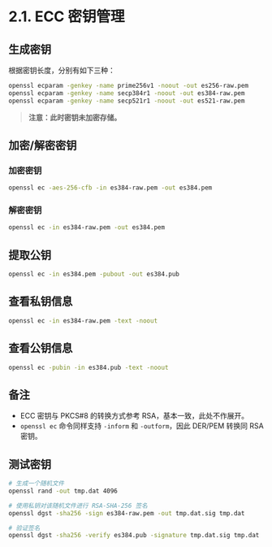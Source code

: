# 2.1. ECC 密钥管理

## 生成密钥

根据密钥长度，分别有如下三种：

```sh
openssl ecparam -genkey -name prime256v1 -noout -out es256-raw.pem
openssl ecparam -genkey -name secp384r1 -noout -out es384-raw.pem
openssl ecparam -genkey -name secp521r1 -noout -out es521-raw.pem
```

> **注意：此时密钥未加密存储。**

## 加密/解密密钥

### 加密密钥

```sh
openssl ec -aes-256-cfb -in es384-raw.pem -out es384.pem
```

### 解密密钥

```sh
openssl ec -in es384-raw.pem -out es384.pem
```

## 提取公钥

```sh
openssl ec -in es384.pem -pubout -out es384.pub
```

## 查看私钥信息

```sh
openssl ec -in es384-raw.pem -text -noout
```

## 查看公钥信息

```sh
openssl ec -pubin -in es384.pub -text -noout
```

## 备注

- ECC 密钥与 PKCS#8 的转换方式参考 RSA，基本一致，此处不作展开。
- `openssl ec` 命令同样支持 `-inform` 和 `-outform`，因此 DER/PEM 转换同 RSA 密钥。

## 测试密钥

```sh
# 生成一个随机文件
openssl rand -out tmp.dat 4096

# 使用私钥对该随机文件进行 RSA-SHA-256 签名
openssl dgst -sha256 -sign es384-raw.pem -out tmp.dat.sig tmp.dat

# 验证签名
openssl dgst -sha256 -verify es384.pub -signature tmp.dat.sig tmp.dat
```
